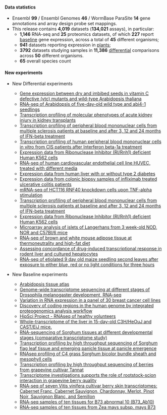 #### Data statistics

- Ensembl **99** / Ensembl Genomes **46** / WormBase ParaSite **14** gene annotations and
  array design probe set mappings.   
- This release contains **4,019** datasets (**134,021** assays), in particular:            
  - **1,146** RNA-seq and **25** proteomics datasets, of which **227** report
    [baseline](https://www.ebi.ac.uk/gxa/baseline/experiments) gene expression, across a total of **45** different
    organisms;           
  - **941** datasets reporting expression in [plants](https://www.ebi.ac.uk/gxa/plant/experiments);               
  - **3792** datasets studying samples in **11,386**
    [differential](https://www.ebi.ac.uk/gxa/experiments?experimentType=Differential) comparisons across **50**
    different organisms.
  - **65** overall species count


#### New experiments

- New Differential experiments      
  - [Gene expression between dry and imbibed seeds in vitamin C defective (vtc) mutants and wild-type Arabidopsis thaliana](https://www.ebi.ac.uk/gxa/experiments/E-MTAB-5103)
  - [RNA-seq of Arabidopsis of five-day-old wild type and abi4-1 seedlings](https://www.ebi.ac.uk/gxa/experiments/E-MTAB-9027)
  - [Transcription profiling of molecular phenotypes of acute kidney injury in kidney transplants](https://www.ebi.ac.uk/gxa/experiments/E-GEOD-30718)
  - [Transcription profiling of peripheral blood mononuclear cells from multiple sclerosis patients at baseline and after 3, 12 and 24 months of IFN-beta treatment](https://www.ebi.ac.uk/gxa/experiments/E-GEOD-26104)
  - [Transcription profiling of human peripheral blood mononuclear cells in vitro from CIS patients after Interferon beta-1a treatment](https://www.ebi.ac.uk/gxa/experiments/E-GEOD-14386)
  - [Expression data from Ribonuclease Inhibitor (RI/Rnh1) deficient Human K562 cells](https://www.ebi.ac.uk/gxa/experiments/E-MTAB-5162)
  - [RNA-seq of human cardiovascular endothelial cell line HUVEC, treated with different media](https://www.ebi.ac.uk/gxa/experiments/E-MTAB-7647)
  - [Expression data from human liver with or without type 2 diabetes](https://www.ebi.ac.uk/gxa/experiments/E-GEOD-23343)
  - [Expression data from colonic biopsy samples of infliximab treated ulcerative colitis patients](https://www.ebi.ac.uk/gxa/experiments/E-GEOD-23597)
  - [mRNA-seq of HCT116 RNF40 knockdown cells upon TNF-alpha stimulation](https://www.ebi.ac.uk/gxa/experiments/E-MTAB-7197)
  - [Transcription profiling of peripheral blood mononuclear cells from multiple sclerosis patients at baseline and after 3, 12 and 24 months of IFN-beta treatment](https://www.ebi.ac.uk/gxa/experiments/E-GEOD-26104)
  - [Expression data from Ribonuclease Inhibitor (RI/Rnh1) deficient Human K562 cells](https://www.ebi.ac.uk/gxa/experiments/E-MTAB-5162)
  - [Microarray analysis of islets of Langerhans from 3 week-old NOD, NOR and C57Bl/6 mice](https://www.ebi.ac.uk/gxa/experiments/E-MTAB-5264)
  - [RNA-seq of brown and white mouse adipose tissue at thermoneutrality and high-fat diet](https://www.ebi.ac.uk/gxa/experiments/E-MTAB-7561)
  - [Assessing concordance of drug-induced transcriptional response in rodent liver and cultured hepatocytes](https://www.ebi.ac.uk/gxa/experiments/E-GEOD-74903)
  - [RNA-seq of etiolated 9 day old maize seedling second leaves after exposure to either blue, red or no light conditions for three hours](https://www.ebi.ac.uk/gxa/experiments/E-MTAB-7200)

- New Baseline experiments      
  - [Arabidopsis tissue atlas](https://www.ebi.ac.uk/gxa/experiments/E-MTAB-7978)
  - [Genome-wide transcriptome sequencing at different stages of Drosophila melanogaster development, RNA-seq](https://www.ebi.ac.uk/gxa/experiments/E-GEOD-18068)
  - [Variation in RNA expression in a panel of 30 breast cancer cell lines](https://www.ebi.ac.uk/gxa/experiments/E-MTAB-4801)
  - [Discovery of coding regions in the human genome by integrated proteogenomics analysis workflow](https://www.ebi.ac.uk/gxa/experiments/E-MTAB-5782)
  - [HipSci Project - RNAseq of healthy volunteers](https://www.ebi.ac.uk/gxa/experiments/E-ENAD-35)
  - [Whole-transcriptome of the liver in 15-day-old C3H/HeOuJ and CAST/EiJ mice.](https://www.ebi.ac.uk/gxa/experiments/E-MTAB-8518)
  - [RNA-sequencing of Sorghum tissues at different developmental stages (comparative transcriptome study)](https://www.ebi.ac.uk/gxa/experiments/E-MTAB-5956)
  - [Transcription profiling by high throughput sequencing of Sorghum flag leaf tissue and emerging panicle tissue at panicle emergence](https://www.ebi.ac.uk/gxa/experiments/E-MTAB-4203)
  - [RNAseq profiling of C4 grass Sorghum bicolor bundle sheath and mesophyll cells](https://www.ebi.ac.uk/gxa/experiments/E-MTAB-4021)
  - [Transcription profiling by high throughput sequencing of berries from grapevine cultivar Tannat](https://www.ebi.ac.uk/gxa/experiments/E-MTAB-4278)
  - [Transcriptome investigations supports the role of rootstock-scion interaction in grapevine berry quality](https://www.ebi.ac.uk/gxa/experiments/E-MTAB-8758)
  - [RNA-seq of seven Vitis vinifera cultivar berry skin transcriptomes: Cabernet Franc, Cabernet Sauvignon, Chardonnay, Merlot, Pinot Noir, Sauvignon Blanc, and Semillon](https://www.ebi.ac.uk/gxa/experiments/E-ENAD-43)
  - [RNA-seq samples of ten tissues for B73 abnormal 10 (B73_Ab10)](https://www.ebi.ac.uk/gxa/experiments/E-MTAB-8641)
  - [RNA-seq samples of ten tissues from Zea mays subsp. mays B73](https://www.ebi.ac.uk/gxa/experiments/E-MTAB-8628)
